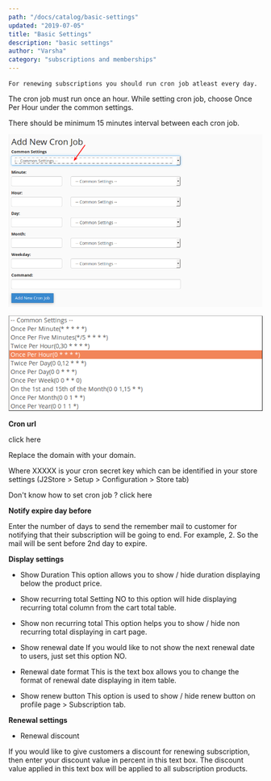 ```yaml
---
path: "/docs/catalog/basic-settings"
updated: "2019-07-05"
title: "Basic Settings"
description: "basic settings"
author: "Varsha"
category: "subscriptions and memberships"
---
```



	For renewing subscriptions you should run cron job atleast every day.

The cron job must run once an hour. While setting cron job, choose Once Per Hour under the common settings.

There should be minimum 15 minutes interval between each cron job.


![subscription](https://raw.githubusercontent.com/j2store/doc-images/master/subscriptions-and-memberships/basic-settings/subscription-cron.png)


![subscription once hour](https://raw.githubusercontent.com/j2store/doc-images/master/subscriptions-and-memberships/basic-settings/subscription-cron-once-hour.png)


**Cron url**


<link-text url ="http://www.example.com/index.php?option=com_j2store&view=cron&command=appsubscriptionproduct&cron_secret=XXXXX" target = "_blank" rel = "noopener"> click here </link-text>

Replace the domain with your domain. 

Where XXXXX is your cron secret key which can be identified in your store settings (J2Store > Setup > Configuration > Store tab)

Don't know how to set cron job ?  <link-text url ="http://docs.j2store.org/general/how-to-set-cron-job-on-your-server" target = "_blank" rel = "noopener"> click here </link-text>

**Notify expire day before**

Enter the number of days to send the remember mail to customer for notifying that their subscription will be going to end. For example, 2. So the mail will be sent before 2nd day to expire.

**Display settings**

* Show Duration
This option allows you to show / hide duration displaying below the product price.

* Show recurring total
Setting NO to this option will hide displaying recurring total column from the cart total table.

* Show non recurring total
This option helps you to show / hide non recurring total displaying in cart page.

* Show renewal date
If you would like to not show the next renewal date to users, just set this option NO.

* Renewal date format
This is the text box allows you to change the format of renewal date displaying in  item table.

* Show renew button
This option is used to show / hide renew button on profile page > Subscription tab.

**Renewal settings**

* Renewal discount

If you would like to give customers a discount for renewing subscription, then enter your discount value in percent in this text box. The discount value applied in this text box will be applied to all subscription products.